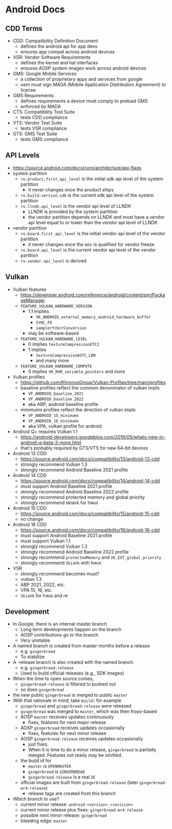 Android Docs
============

## CDD Terms

- CDD: Compatibility Definition Document
  - defines the android api for app devs
  - ensures app compat across android devices
- VSR: Vendor Software Requirements
  - defines the kernel and hal interfaces
  - ensures AOSP system images work across android devices
- GMS: Google Mobile Services
  - a collection of proprietary apps and services from google
  - oem must sign MADA (Mobile Application Distribution Agreement) to
    license
- GMS Requirements
  - defines requirements a device must comply to preload GMS
  - enforced by MADA
- CTS: Compatibility Test Suite
  - tests CDD compliance
- VTS: Vendor Test Suite
  - tests VSR compliance
- GTS: GMS Test Suite
  - tests GMS compliance

## API Levels

- <https://source.android.com/docs/core/architecture/api-flags>
- system partition
  - `ro.product.first_api_level` is the initial sdk api level of the system
    partition
    - it never changes once the product ships
  - `ro.build.version.sdk` is the current sdk api level of the system
    partition
  - `ro.llndk.api_level` is the vendor api level of LLNDK
    - LLNDK is provided by the system partition
    - the vendor partition depends on LLNDK and must have a vendor api level
      equal to or lower than the vendor api level of LLNDK
- vendor partition
  - `ro.board.first_api_level` is the initial vendor api level of the vendor
    partition
    - it never changes once the soc is qualified for vendor freeze
  - `ro.board.api_level` is the current vendor api level of the vendor
    partition
  - `ro.vendor.api_level` is derived

## Vulkan

- Vulkan features
  - <https://developer.android.com/reference/android/content/pm/PackageManager>
  - `FEATURE_VULKAN_HARDWARE_VERSION`
    - 1.1 implies
      - `VK_ANDROID_external_memory_android_hardware_buffer`
      - `SYNC_FD`
      - `samplerYcbcrConversion`
    - may be software-based
  - `FEATURE_VULKAN_HARDWARE_LEVEL`
    - 0 implies `textureCompressionETC2`
    - 1 implies
      - `textureCompressionASTC_LDR`
      - and many more
  - `FEATURE_VULKAN_HARDWARE_COMPUTE`
    - 0 implies `VK_KHR_variable_pointers` and more
- Vulkan profiles
  - <https://github.com/KhronosGroup/Vulkan-Profiles/tree/main/profiles>
  - baseline profiles reflect the common denominator of vulkan impls
    - `VP_ANDROID_baseline_2021`
    - `VP_ANDROID_baseline_2022`
    - aka ABP, android baseline profile
  - minimums profiles reflect the direction of vulkan impls
    - `VP_ANDROID_15_minimums`
    - `VP_ANDROID_16_minimums`
    - aka VPA, vulkan profile for android
- Android Q+ requires Vulkan 1.1
  - <https://android-developers.googleblog.com/2019/05/whats-new-in-android-q-beta-3-more.html>
  - that's probably required by GTS/VTS for new 64-bit devices
- Android 13 CDD
  - <https://source.android.com/docs/compatibility/13/android-13-cdd>
  - strongly recommend Vulkan 1.3
  - strongly recommend Android Baseline 2021 profile
- Android 14 CDD
  - <https://source.android.com/docs/compatibility/14/android-14-cdd>
  - must support Android Baseline 2021 profile
  - strongly recommend Android Baseline 2022 profile
  - strongly recommend protected memory and global priority
  - strongly recommend skiavk for hwui
- Android 15 CDD
  - <https://source.android.com/docs/compatibility/15/android-15-cdd>
  - no change
- Android 16 CDD
  - <https://source.android.com/docs/compatibility/16/android-16-cdd>
  - must support Android Baseline 2021 profile
  - must support Vulkan 1.1
  - strongly recommend Vulkan 1.3
  - strongly recommend Android Baseline 2022 profile
  - strongly recommend `protectedMemory` and `VK_EXT_global_priority`
  - strongly recommend `SkiaVk` with hwui
- VSR
  - strongly recommend becomes must?
  - vulkan 1.3
  - ABP 2021, 2022, etc.
  - VPA 15, 16, etc.
  - `SkiaVk` for hwui and re

## Development

- In Google, there is an internal master branch
  - Long term developments happen on the branch
  - AOSP contributions go to the branch
  - Very unstable
- A named branch is created from master months before a release
  - e.g. `gingerbread`
  - To stabilize
- A -release branch is also created with the named branch
  - e.g. `gingerbread-release`
  - Used to build official releases (e.g., SDK images)
- When the time to open source comes,
  - `gingerbread-release` is filtered to pushed out
  - so does `gingerbread`
- the new public `gingerbread` is merged to public `master`
- With that rationale in mind, take `build/` for example
  - `gingerbread` and `gingerbread-release` were released
  - `gingerbread` was merged to `master`, which was then froyo-based
  - AOSP `master` recevies updates continuously
    - fixes, features for next major release
  - AOSP `gingerbread` receives updates occasionally
    - fixes, features for next minor release
  - AOSP `gingerbread-release` receives updates occasionally
    - just fixes.
    - When it is time to do a minor release, `gingerbread` is
      partially merged.  Features not ready may be omitted.
  - the build id for
    - `master` is `OPENMASTER`
    - `gingerbread` is `GINGERBREAD`
    - `gingerbread-release` is a real id
  - official images are built from `gingerbread-release` (later
    `gingerbread-mr4-release`)
    - release tags are created from this branch
- Which branch to use?
  - current minor release: `android-<version>_<revision>`
  - current minor release plus fixes: `gingerbread-mr4-release`
  - possible next minor release: `gingerbread`
  - bleeding edge: `master`
